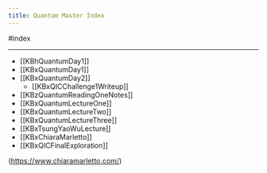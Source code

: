 ```yaml
---
title: Quantum Master Index
---
```

#index 
***
- [[KBhQuantumDay1]] 
- [[KBxQuantumDay1]]
- [[KBxQuantumDay2]]
	- [[KBxQICChallenge1Writeup]]
- [[KBzQuantumReadingOneNotes]]
- [[KBxQuantumLectureOne]]
- [[KBxQuantumLectureTwo]]
- [[KBxQuantumLectureThree]]
- [[KBxTsungYaoWuLecture]]
- [[KBxChiaraMarletto]]
- [[KBxQICFinalExploration]]

(https://www.chiaramarletto.com/)


